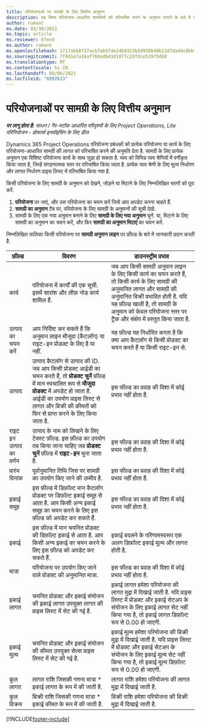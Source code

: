 ```yaml
---
title: परियोजनाओं पर सामग्री के लिए वित्तीय अनुमान
description: यह विषय परियोजना-आधारित सामग्रियों को परिभाषित करने या अनुमान लगाने के बारे में जानकारी प्रदान करता है.
author: rumant
ms.date: 03/30/2021
ms.topic: article
ms.reviewer: kfend
ms.author: rumant
ms.openlocfilehash: 1717abb8f37acb7ab5f4e24b9323b3d958b40b13d7da44c0bbfa88eea28b99ef
ms.sourcegitcommit: 7f8d1e7a16af769adb43d1877c28fdce53975db8
ms.translationtype: MT
ms.contentlocale: hi-IN
ms.lasthandoff: 08/06/2021
ms.locfileid: "6992613"
---
```

# <a name="financial-estimates-for-materials-on-projects"></a>परियोजनाओं पर सामग्री के लिए वित्तीय अनुमान

_**पर लागू होता है:** साधन / गैर-स्टॉक आधारित परिदृश्यों के लिए Project Operations, Lite परिनियोजन - प्रोफार्मा इनवॉइसिंग के लिए डील_

Dynamics 365 Project Operations परियोजना प्रबंधकों को प्रत्येक परियोजना या कार्य के लिए परियोजना-आधारित सामग्री की लागत को परिभाषित करने की अनुमति देता है. सामग्री के लिए प्रत्येक अनुमान एक विशिष्ट परियोजना कार्य के साथ जुड़ा हो सकता है. व्यय को विभिन्न व्यय श्रेणियों में वर्गीकृत किया जाता है, जिन्हें संगठनात्मक स्तर पर परिभाषित किया जाता है. प्रत्येक व्यय श्रेणी के लिए मूल्य निर्धारण और लागत निर्धारण प्राइस लिस्ट में परिभाषित किया गया है. 

किसी परियोजना के लिए सामग्री के अनुमान को देखने, जोड़ने या मिटाने के लिए निम्नलिखित चरणों को पूरा करें.

1. **परियोजना** पर जाएं, और उस परियोजना का चयन करें जिसे आप अपडेट करना चाहते हैं.
2. **सामग्री का अनुमान** टैब पर, परियोजना के लिए सामग्री के अनुमानों की सूची देखें.
3. सामग्री के लिए एक नया अनुमान बनाने के लिए **सामग्री के लिए नया अनुमान** चुनें. या, मिटाने के लिए सामग्री का अनुमान का चयन करें, और फिर **सामग्री का अनुमान मिटाएं** का चयन करें.

निम्नलिखित तालिका किसी परियोजना पर **सामग्री अनुमान लाइन** पर फ़ील्ड के बारे में जानकारी प्रदान करती है. 

| **फ़ील्ड** | **विवरण** | **डाउनस्ट्रीम प्रभाव** |
| --- | --- | --- |
| कार्य | परियोजना में कार्यों की एक सूची. इसमें सारांश और लीफ़ नोड कार्य शामिल हैं. | जब आप किसी सामग्री अनुमान लाइन के लिए किसी कार्य का चयन करते हैं, तो किसी कार्य के लिए सामग्री की अनुमानित लागत और सामग्री की अनुमानित बिक्री प्रभावित होती है. यदि यह फ़ील्ड खाली है, तो सामग्री के अनुमान को केवल परियोजना स्तर पर ट्रैक और संक्षेप में प्रस्तुत किया जाता है. |
| उत्पाद का चयन करें |  आप निर्दिष्ट कर सकते हैं कि अनुमान लाइन मौजूदा (कैटलॉग) या राइट-इन प्रोडक्ट के लिए है या नहीं. | यह फ़ील्ड यह निर्धारित करता है कि क्या आप कैटलॉग से किसी प्रोडक्ट का चयन करते हैं या किसी राइट-इन से. |
| उत्पाद | उत्पाद कैटलॉग से उत्पाद की ID. जब आप किसी प्रोडक्ट आईडी का चयन करते हैं, तो **प्रोडक्ट चुनें** फ़ील्ड में मान स्वचालित रूप से **मौजूदा प्रोडक्ट** में अपडेट हो जाता है. आईडी का उपयोग प्राइस लिस्ट से लागत और बिक्री की कीमतों को फिर से प्राप्त करने के लिए किया जाता है. | इस फील्ड का प्रवाह की दिशा में कोई प्रभाव नहीं होता है. |
| राइट इन उत्पाद का वर्णन | उत्पाद के नाम को लिखने के लिए टेक्स्ट फ़ील्ड. इस फ़ील्ड का उपयोग तब किया जाना चाहिए जब **प्रोडक्ट चुनें** फ़ील्ड में **राइट-इन** चुना जाता है.| इस फील्ड का प्रवाह की दिशा में कोई प्रभाव नहीं होता है. |
| प्रारंभ दिनांक | पूर्वानुमानित तिथि जिस पर सामग्री का उपयोग किए जाने की उम्मीद है. | इस फील्ड का प्रवाह की दिशा में कोई प्रभाव नहीं होता है. |
| इकाई समूह | इस फ़ील्ड में डिफ़ॉल्ट मान कैटलॉग प्रोडक्ट पर डिफ़ॉल्ट इकाई समूह से आता है. आप किसी अन्य इकाई समूह का चयन करने के लिए इस फ़ील्ड को अपडेट कर सकते हैं. | इस फील्ड का प्रवाह की दिशा में कोई प्रभाव नहीं होता है. |
| इकाई | इस फ़ील्ड में मान चयनित प्रोडक्ट की डिफ़ॉल्ट इकाई से आता है. आप किसी अन्य इकाई का चयन करने के लिए इस फ़ील्ड को अपडेट कर सकते हैं. | इकाई बदलने के परिणामस्वरूप एक अलग डिफ़ॉल्ट इकाई मूल्य और लागत होती है. |
| मात्रा | परियोजना पर उपयोग किए जाने वाले प्रोडक्ट की अनुमानित मात्रा. | इस फील्ड का प्रवाह की दिशा में कोई प्रभाव नहीं होता है. |
| इकाई लागत | चयनित प्रोडक्ट और इकाई संयोजन की इकाई लागत उपयुक्त लागत की प्राइस लिस्ट में सेट की गई है. | इकाई लागत हमेशा परियोजना की लागत मुद्रा में दिखाई जाती है. यदि प्राइस लिस्ट में प्रोडक्ट और इकाई सेटअप के संयोजन के लिए इकाई लागत सेट नहीं किया गया है, तो इकाई लागत डिफ़ॉल्ट रूप से 0.00 हो जाएगी. |
| इकाई मूल्य | चयनित प्रोडक्ट और इकाई संयोजन की कीमत उपयुक्त सेल्स प्राइस लिस्ट में सेट की गई है. | इकाई मूल्य हमेशा परियोजना की बिक्री मुद्रा में दिखाई जाती है. यदि प्राइस लिस्ट में प्रोडक्ट और इकाई सेटअप के संयोजन के लिए इकाई मूल्य सेट नहीं किया गया है, तो इकाई मूल्य डिफ़ॉल्ट रूप से 0.00 हो जाएगी.|
| कुल लागत | लागत राशि जिसकी गणना मात्रा \* इकाई लागत के रूप में की जाती है.| लागत राशि हमेशा परियोजना की लागत मुद्रा में दिखाई जाती है. |
| कुल विक्रय | बिक्री राशि जिसकी गणना मात्रा \* इकाई कीमत के रूप में की जाती है. | बिक्री राशि हमेशा परियोजना की बिक्री मुद्रा में दिखाई जाती है. |


[!INCLUDE[footer-include](../includes/footer-banner.md)]
